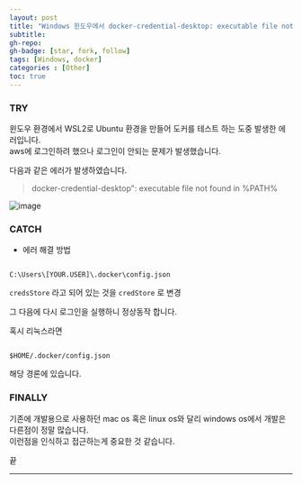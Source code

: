 ```yaml
---
layout: post 
title: "Windows 윈도우에서 docker-credential-desktop: executable file not found in PATH"S
subtitle: 
gh-repo: 
gh-badge: [star, fork, follow]
tags: [Windows, docker]
categories : [Other]
toc: true
---
```



### TRY  
윈도우 환경에서 WSL2로 Ubuntu 환경을 만들어 도커를 테스트 하는 도중 발생한 에러입니다.  
aws에 로그인하려 했으나 로그인이 안되는 문제가 발생했습니다.  

다음과 같은 에러가 발생하였습니다.

> docker-credential-desktop": executable file not found in %PATH%

![image](https://github.com/kim-daeyong/kim-daeyong.github.io/assets/45562285/cac5cbea-9f1c-4d7f-91a6-398c5ae50999)


### CATCH  

* 에러 해결 방법

~~~

C:\Users\[YOUR.USER]\.docker\config.json

~~~

`credsStore` 라고 되어 있는 것을 `credStore` 로 변경  

그 다음에 다시 로그인을 실행하니 정상동작 합니다.  

혹시 리눅스라면

~~~

$HOME/.docker/config.json

~~~

해당 경론에 있습니다.  


### FINALLY  
기존에 개발용으로 사용하던 mac os 혹은 linux os와 달리 windows os에서 개발은 다른점이 정말 많습니다.  
이런점을 인식하고 접근하는게 중요한 것 같습니다.  


끝

---
